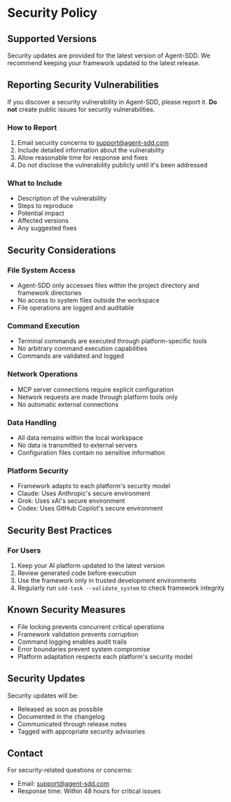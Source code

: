 # Security Policy

## Supported Versions

Security updates are provided for the latest version of Agent-SDD. We recommend keeping your framework updated to the latest release.

## Reporting Security Vulnerabilities

If you discover a security vulnerability in Agent-SDD, please report it. **Do not** create public issues for security vulnerabilities.

### How to Report

1. Email security concerns to [support@agent-sdd.com](mailto:support@agent-sdd.com)
2. Include detailed information about the vulnerability
3. Allow reasonable time for response and fixes
4. Do not disclose the vulnerability publicly until it's been addressed

### What to Include

- Description of the vulnerability
- Steps to reproduce
- Potential impact
- Affected versions
- Any suggested fixes

## Security Considerations

### File System Access
- Agent-SDD only accesses files within the project directory and framework directories
- No access to system files outside the workspace
- File operations are logged and auditable

### Command Execution
- Terminal commands are executed through platform-specific tools
- No arbitrary command execution capabilities
- Commands are validated and logged

### Network Operations
- MCP server connections require explicit configuration
- Network requests are made through platform tools only
- No automatic external connections

### Data Handling
- All data remains within the local workspace
- No data is transmitted to external servers
- Configuration files contain no sensitive information

### Platform Security
- Framework adapts to each platform's security model
- Claude: Uses Anthropic's secure environment
- Grok: Uses xAI's secure environment
- Codex: Uses GitHub Copilot's secure environment

## Security Best Practices

### For Users
1. Keep your AI platform updated to the latest version
2. Review generated code before execution
3. Use the framework only in trusted development environments
4. Regularly run `sdd-task --validate_system` to check framework integrity

## Known Security Measures

- File locking prevents concurrent critical operations
- Framework validation prevents corruption
- Command logging enables audit trails
- Error boundaries prevent system compromise
- Platform adaptation respects each platform's security model

## Security Updates

Security updates will be:
- Released as soon as possible
- Documented in the changelog
- Communicated through release notes
- Tagged with appropriate security advisories

## Contact

For security-related questions or concerns:
- Email: support@agent-sdd.com
- Response time: Within 48 hours for critical issues
